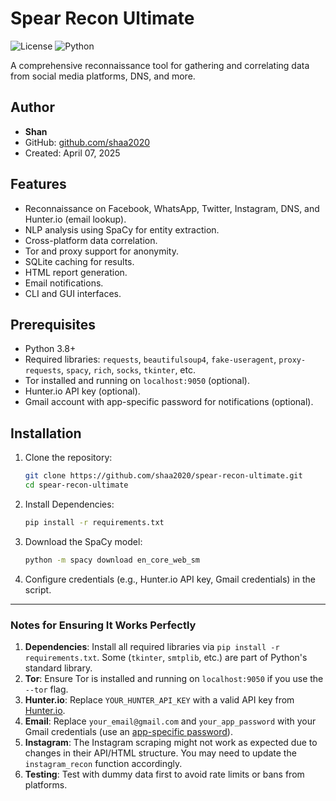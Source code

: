 # Spear Recon Ultimate

![License](https://img.shields.io/badge/license-MIT-blue.svg)
![Python](https://img.shields.io/badge/python-3.8%2B-brightgreen.svg)

A comprehensive reconnaissance tool for gathering and correlating data from social media platforms, DNS, and more.

## Author
- **Shan**  
- GitHub: [github.com/shaa2020](https://github.com/shaa2020)  
- Created: April 07, 2025

## Features
- Reconnaissance on Facebook, WhatsApp, Twitter, Instagram, DNS, and Hunter.io (email lookup).
- NLP analysis using SpaCy for entity extraction.
- Cross-platform data correlation.
- Tor and proxy support for anonymity.
- SQLite caching for results.
- HTML report generation.
- Email notifications.
- CLI and GUI interfaces.

## Prerequisites
- Python 3.8+
- Required libraries: `requests`, `beautifulsoup4`, `fake-useragent`, `proxy-requests`, `spacy`, `rich`, `socks`, `tkinter`, etc.
- Tor installed and running on `localhost:9050` (optional).
- Hunter.io API key (optional).
- Gmail account with app-specific password for notifications (optional).

## Installation
1. Clone the repository:
   ```bash
   git clone https://github.com/shaa2020/spear-recon-ultimate.git
   cd spear-recon-ultimate

2. Install Dependencies:
   ```bash
   pip install -r requirements.txt

3. Download the SpaCy model:
   ```bash
   python -m spacy download en_core_web_sm

4. Configure credentials (e.g., Hunter.io API key, Gmail credentials) in the script.


---

### Notes for Ensuring It Works Perfectly
1. **Dependencies**: Install all required libraries via `pip install -r requirements.txt`. Some (`tkinter`, `smtplib`, etc.) are part of Python's standard library.
2. **Tor**: Ensure Tor is installed and running on `localhost:9050` if you use the `--tor` flag.
3. **Hunter.io**: Replace `YOUR_HUNTER_API_KEY` with a valid API key from [Hunter.io](https://hunter.io/).
4. **Email**: Replace `your_email@gmail.com` and `your_app_password` with your Gmail credentials (use an [app-specific password](https://support.google.com/accounts/answer/185833)).
5. **Instagram**: The Instagram scraping might not work as expected due to changes in their API/HTML structure. You may need to update the `instagram_recon` function accordingly.
6. **Testing**: Test with dummy data first to avoid rate limits or bans from platforms.
